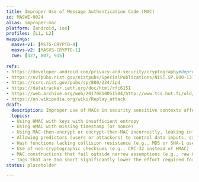 ```yaml
---
title: Improper Use of Message Authentication Code (MAC)
id: MASWE-0024
alias: improper-mac
platform: [android, ios]
profiles: [L1, L2]
mappings:
  masvs-v1: [MSTG-CRYPTO-4]
  masvs-v2: [MASVS-CRYPTO-1]
  cwe: [327, 807, 915]

refs:
- https://developer.android.com/privacy-and-security/cryptography#deprecated-functionality
- https://nvlpubs.nist.gov/nistpubs/SpecialPublications/NIST.SP.800-131Ar2.pdf
- https://csrc.nist.gov/pubs/sp/800/224/ipd
- https://datatracker.ietf.org/doc/html/rfc6151
- https://web.archive.org/web/20170810051504/http://www.tcs.hut.fi/old/papers/aura/aura-csfws97.pdf
- https://en.wikipedia.org/wiki/Replay_attack
draft:
  description: Improper use of MACs in security sensitive contexts affecting data integrity.
  topics:
  - Using HMAC with keys with insufficient entropy
  - Using HMAC with missing timestamp (or nonce)
  - Using MAC‑then‑encrypt or encrypt‑then‑MAC incorrectly, leaking information via timing or error messages
  - Allowing predictors (users or attackers) to control data inputs, creating scenarios where forged or replayed tags bypass integrity checks.
  - Hash functions lacking collision resistance (e.g., MD5 or SHA‑1 used in HMAC)
  - Use of non‑cryptographic checksums (e.g., CRC‑32 instead of HMAC)
  - MAC constructions that fail outside narrow assumptions (e.g., raw CBC‑MAC on variable‑length messages)
  - Tags that are too short significantly lower the effort required for forgery
status: placeholder

---
```


